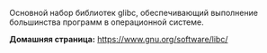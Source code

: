 Основной набор библиотек glibc, обеспечивающий выполнение большинства программ в операционной системе.

**Домашняя страница:** <https://www.gnu.org/software/libc/>
